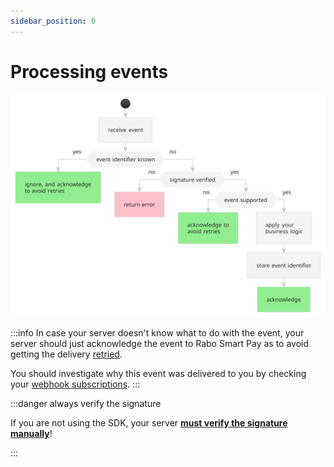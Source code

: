 ```yaml
---
sidebar_position: 0
---
```


# Processing events

![](./img/processing-events-flowchart.svg)

:::info
In case your server doesn't know what to do with the event, your server should just acknowledge the event to Rabo Smart
Pay as to avoid getting the delivery [retried](./retrying-failed-deliveries.md).

You should investigate why this event was delivered to you by checking your
[webhook subscriptions](../managing-subscriptions.md).
:::

:::danger always verify the signature

If you are not using the SDK, your server __[must verify the signature manually](./verifying-signatures.md)__!

:::